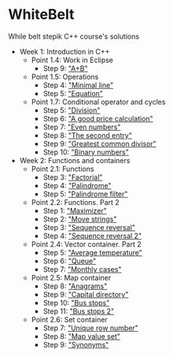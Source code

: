 # WhiteBelt
While belt stepik C++ course's solutions

- Week 1: Introduction in C++
  - Point 1.4: Work in Eclipse
    - Step 9: ["A+B"](BinarySum/main.cpp)
  - Point 1.5: Operations
    - Step 4: ["Minimal line"](MinimalLine/main.cpp)
    - Step 5: ["Equation"](Equation/main.cpp)
  - Point 1.7: Conditional operator and cycles
    - Step 5: ["Division"](Division/main.cpp)
    - Step 6: ["A good price calculation"](AGoodPriceCalculation/main.cpp)
    - Step 7: ["Even numbers"](EvenNumbers/main.cpp)
    - Step 8: ["The second entry"](TheSecondEntry/main.cpp)
    - Step 9: ["Greatest common divisor"](GreatestCommonDivisor/main.cpp)
    - Step 10: ["Binary numbers"](BinaryNumbers/main.cpp)
- Week 2: Functions and containers
  - Point 2.1: Functions
    - Step 3: ["Factorial"](Factorial/factorial.h)
    - Step 4: ["Palindrome"](Palindrome/palindrome.h)
    - Step 5: ["Palindrome filter"](PalindromeFilter/main.cpp)
  - Point 2.2: Functions. Part 2
    - Step 1: ["Maximizer"](Maximizer/main.cpp)
    - Step 2: ["Move strings"](MoveStrings/main.cpp)
    - Step 3: ["Sequence reversal"](SequenceReversal/main.cpp)
    - Step 4: ["Sequence reversal 2"](SequenceReversal2/main.cpp)
  - Point 2.4: Vector container. Part 2
    - Step 5: ["Average temperature"](AverageTemperature/main.cpp)
    - Step 6: ["Queue"](Queue/main.cpp)
    - Step 7: ["Monthly cases"](MonthlyCases/main.cpp)
  - Point 2.5: Map container
    - Step 8: ["Anagrams"](Anagrams/main.cpp)
    - Step 9: ["Capital directory"](CapitalDirectory/main.cpp)
    - Step 10: ["Bus stops"](BusStops/main.cpp)
    - Step 11: ["Bus stops 2"](BusStops2/main.cpp)
  - Point 2.6: Set container
    - Step 7: ["Unique row number"](UniqueRowNumber/main.cpp)
    - Step 8: ["Map value set"](MapValueSet/MapValueSet.h)
    - Step 9: ["Synonyms"](Synonyms/main.cpp)